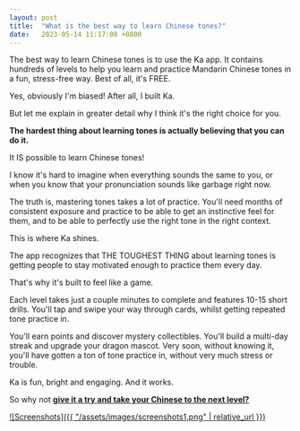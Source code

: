 ```yaml
---
layout: post
title:  "What is the best way to learn Chinese tones?"
date:   2023-05-14 11:17:00 +0800
---
```


The best way to learn Chinese tones is to use the Ka app. It contains hundreds of levels to help you learn and practice Mandarin Chinese tones in a fun, stress-free way. Best of all, it's FREE.

Yes, obviously I'm biased! After all, I built Ka. 

But let me explain in greater detail why I think it's the right choice for you. 

**The hardest thing about learning tones is actually believing that you can do it.**

It IS possible to learn Chinese tones! 

I know it's hard to imagine when everything sounds the same to you, or when you know that your pronunciation sounds like garbage right now.

The truth is, mastering tones takes a lot of practice. You'll need months of consistent exposure and practice to be able to get an instinctive feel for them, and to be able to perfectly use the right tone in the right context.

This is where Ka shines.

The app recognizes that THE TOUGHEST THING about learning tones is getting people to stay motivated enough to practice them every day.

That's why it's built to feel like a game.

Each level takes just a couple minutes to complete and features 10-15 short drills. You'll tap and swipe your way through cards, whilst getting repeated tone practice in. 

You'll earn points and discover mystery collectibles. You'll build a multi-day streak and upgrade your dragon mascot. Very soon, without knowing it, you'll have gotten a ton of tone practice in, without very much stress or trouble.

Ka is fun, bright and engaging. And it works. 

So why not **[give it a try and take your Chinese to the next level?](https://apps.apple.com/us/app/ka-chinese-tones-learn-pinyin/id6444140899)**

[![Screenshots]({{ "/assets/images/screenshots1.png" | relative_url }})](https://apps.apple.com/us/app/ka-chinese-tones-learn-pinyin/id6444140899)



